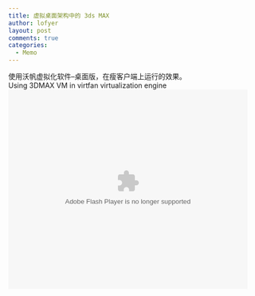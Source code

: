 ```yaml
---
title: 虚拟桌面架构中的 3ds MAX
author: lofyer
layout: post
comments: true
categories:
  - Memo
---
```

使用沃帆虚拟化软件&#8211;桌面版，在瘦客户端上运行的效果。  
Using 3DMAX VM in virtfan virtualization engine  
<embed src="http://player.youku.com/player.php/sid/XNTQyODk4NTQw/v.swf" allowFullScreen="true" quality="high" width="480" height="400" align="middle" allowScriptAccess="always" type="application/x-shockwave-flash">
</embed>